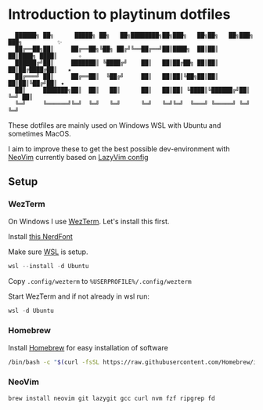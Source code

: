 # Introduction to playtinum dotfiles

      ██████╗ ██╗      █████╗ ██╗   ██╗████████╗██╗███╗   ██╗██╗   ██╗███╗   ███╗          ✨
      ██╔══██╗██║     ██╔══██╗╚██╗ ██╔╝╚══██╔══╝██║████╗  ██║██║   ██║████╗ ████║      ✧
      ██████╔╝██║     ███████║ ╚████╔╝    ██║   ██║██╔██╗ ██║██║   ██║██╔████╔██║   ★
      ██╔═══╝ ██║     ██╔══██║  ╚██╔╝     ██║   ██║██║╚██╗██║██║   ██║██║╚██╔╝██║ ✦
      ██║     ███████╗██║  ██║   ██║      ██║   ██║██║ ╚████║╚██████╔╝██║ ╚═╝ ██║
      ╚═╝     ╚══════╝╚═╝  ╚═╝   ╚═╝      ╚═╝   ╚═╝╚═╝  ╚═══╝ ╚═════╝ ╚═╝     ╚═╝

These dotfiles are mainly used on Windows WSL with Ubuntu and sometimes MacOS.

I aim to improve these to get the best possible dev-environment
with [NeoVim](https://neovim.io/) currently based on [LazyVim config](https://www.lazyvim.org/)

## Setup

### WezTerm

On Windows I use [WezTerm](https://wezterm.org/install/windows.html).
Let's install this first.

Install [this NerdFont](https://github.com/ryanoasis/nerd-fonts/releases/download/v3.3.0/IntelOneMono.zip)

Make sure [WSL](https://learn.microsoft.com/en-us/windows/wsl/install) is setup.

```ps1
wsl --install -d Ubuntu
```

Copy `.config/wezterm` to `%USERPROFILE%/.config/wezterm`

Start WezTerm and if not already in wsl run:

```ps1
wsl -d Ubuntu
```

### Homebrew

Install [Homebrew](www.brew.sh) for easy installation of software

```bash
/bin/bash -c "$(curl -fsSL https://raw.githubusercontent.com/Homebrew/install/HEAD/install.sh)"
```

### NeoVim

```bash
brew install neovim git lazygit gcc curl nvm fzf ripgrep fd
```
